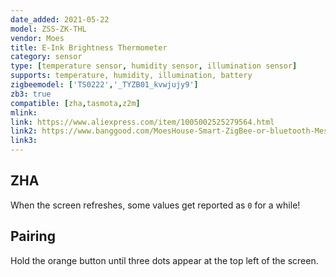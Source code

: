 ```yaml
---
date_added: 2021-05-22
model: ZSS-ZK-THL
vendor: Moes 
title: E-Ink Brightness Thermometer
category: sensor
type: [temperature sensor, humidity sensor, illumination sensor]
supports: temperature, humidity, illumination, battery
zigbeemodel: ['TS0222','_TYZB01_kvwjujy9']
zb3: true
compatible: [zha,tasmota,z2m]
mlink: 
link: https://www.aliexpress.com/item/1005002525279564.html
link2: https://www.banggood.com/MoesHouse-Smart-ZigBee-or-bluetooth-Mesh-Brightness-Thermometer-Light-Temperature-Humidity-Detector-Tuya-Smart-App-Alexa-Control-p-1842856.html
link3: 
---
```


## ZHA
When the screen refreshes, some values get reported as `0` for a while!

## Pairing
Hold the orange button until three dots appear at the top left of the screen.